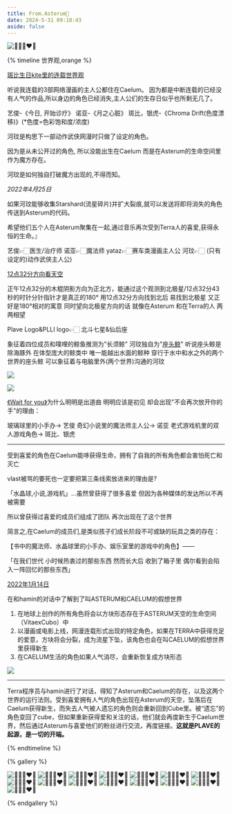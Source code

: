 ```yaml
---
title: From.Asterum🌌
date: 2024-5-31 09:18:43
aside: false
---
```

![💙💜💗❤️🖤](https://pic.imgdb.cn/item/6687e8e5d9c307b7e92c3d54.jpg)



{% timeline 世界观,orange %}

<!-- timeline 网漫主人公 -->

[斑比生日kite里的连载世界观](https://weibo.com/3251547692/5054530081522185) 

听说我连载的3部网络漫画的主人公都住在Caelum。 因为都是中断连载的已经没有人气的作品,所以身边的角色已经消失,主人公们的生存日似乎也所剩无几了。

艺俊-《今日, 开始诊疗》
诺亚-《月之心脏》
斑比，银虎-《Chroma Drift(色度漂移)》(*色度=色彩饱和度/浓度)

河玟是构思下一部动作武侠网漫时只做了设定的角色。 

因为是从未公开过的角色, 所以没能出生在Caelum 而是在Asterum的生命空间里作为魔方存在。

 河玟是如何独自打破魔方出现的,不得而知。

 *2022年4月25日*

如果河玟能够收集Starshard(流星碎片)并扩大裂痕,就可以发送将即将消失的角色传送到Asterum的代码。

 希望他们五个人在Asterum聚集在一起,通过音乐再次受到Terra人的喜爱,获得永恒的生命。』

艺俊👉🏻医生/治疗师
诺亚👉🏻魔法师
yataz👉🏻赛车类漫画主人公
河玟👉🏻 (只有设定的)动作武侠主人公)

<!-- endtimeline -->

<!-- timeline 12点32分/北斗七星&仙后座 -->

[12点32分方向看天空 ](https://weibo.com/3251547692/5054554181734069) 

正午12点32分的木棍阴影方向为正北方，能通过这个观测到北极星/12点32分43秒的时针分针指针才是真正的180° 用12点32分方向找到北后 易找到北极星 又正好是180°相对的寓意 同时望向北极星方向的话 就像在Asterum 和在Terra的人 两两相望  

Plave Logo&PLLI logo👉🏻 北斗七星&仙后座

<!-- endtimeline -->

<!-- timeline 长须鲸&座头鲸 -->

象征着四位成员和噗哩的鲸鱼推测为"长须鲸" 河玟独自为"[座头鲸](https://weibo.com/3251547692/5042634735222794)"
听说座头鲸是除海豚外 在体型庞大的鲸类中 唯一能越出水面的鲸种
穿行于水中和水之外的两个世界的座头鲸 可以象征着与电脑里外(两个世界)沟通的河玟

![](https://pic.imgdb.cn/item/6692414fd9c307b7e90bf428.jpg)

![](https://pic.imgdb.cn/item/6692414fd9c307b7e90bf444.jpg)

<!-- endtimeline -->

<!-- timeline WFY -->

[《Wait for you》](https://weibo.com/3251547692/5042592456382180)为什么明明是出道曲 明明应该是初见 却会出现"不会再次放开你的手"的理由：

玻璃球里的小手办→ 艺俊
奇幻小说里的魔法师主人公→ 诺亚
老式游戏机里的双人游戏角色→ 斑比、银虎

------

受到喜爱的角色在Caelum能哆获得生命，拥有了自我的所有角色都会害怕死亡和灭亡

vlast被骂的要死也一定要把第三条线索放进来的理由是?

「水晶球,小说,游戏机」...虽然曾获得了很多喜爱 但因为各种媒体的发达所以不再被需要

所以曾获得过喜爱的成员们组成了团队 再次出现在了这个世界

简言之,在Caelum的成员们,是类似孩子们成长阶段不可或缺的玩具之类的存在：

【书中的魔法师、水晶球里的小手办、娱乐室里的游戏中的角色】——

「在我们世代 小时候热衷过的那些东西 然而长大后 收到了箱子里 偶尔看到会陷入一阵回忆的那些东西」

<!-- endtimeline -->

<!-- timeline ASTERUM&CAELUM -->

[2022年1月14日](https://weibo.com/7889250653/5038944020859880)

在和hamin的对话中了解到了叫ASTERUM和CAELUM的假想世界

1. 在地球上创作的所有角色将会以方块形态存在于ASTERUM天空的生命空间（VitaexCubo）中
2. 以漫画或电影上线，网漫连载形式出现的特定角色，如果在TERRA中获得充足的爱意，方块将会分裂，成为流星下坠，该角色也会在叫CAELUM的假想世界里获得新生
3. 在CAELUM生活的角色如果人气消尽，会重新恢复成方块形态

![](https://pic.imgdb.cn/item/6692414fd9c307b7e90bf3ed.jpg)

------

Terra程序员与hamin进行了对话，得知了Asterum和Caelum的存在，以及这两个世界的运行法则。受到喜爱拥有人气的角色出现在Asterum的天空，坠落后在Caelum获得新生，而失去人气被人遗忘的角色则会重新回到Cube里。被“遗忘”的角色变回了cube，但如果重新获得爱和关注的话，他们就会再度新生于Caelum世界，然后通过Asterum与喜爱他们的粉丝进行交流，再度链接。**这就是PLAVE的起源，是一切的开端。**

<!-- endtimeline -->

{% endtimeline %}

{% gallery %}

![💙💜💗❤️🖤](https://pic.imgdb.cn/item/6687e8e5d9c307b7e92c3ce4.jpg)
![💙💜💗❤️🖤](https://img.picui.cn/free/2024/06/18/667129d095e24.jpg)
![💙💜💗❤️🖤](https://pic.imge.cc/2024/07/01/66823f160def3.jpg)
![💙💜💗❤️🖤](https://pic.imgdb.cn/item/66924ceed9c307b7e91bc800.jpg)
![💙💜💗❤️🖤](https://pic.imgdb.cn/item/66924cefd9c307b7e91bc87b.jpg)
![💙💜💗❤️🖤](https://pic.imgdb.cn/item/66924cefd9c307b7e91bc9ad.jpg)
![💙💜💗❤️🖤](https://pic.imgdb.cn/item/66924cf0d9c307b7e91bcb30.jpg)
![💙💜💗❤️🖤](https://pic.imgdb.cn/item/66924cf0d9c307b7e91bcd61.jpg)
![💙💜💗❤️🖤](https://pic.imgdb.cn/item/66924d20d9c307b7e91c0464.jpg)
![💙💜💗❤️🖤](https://pic.imgdb.cn/item/66924d20d9c307b7e91c049f.jpg)
![💙💜💗❤️🖤](https://pic.imgdb.cn/item/66924d20d9c307b7e91c04cf.jpg)
![💙💜💗❤️🖤](https://pic.imgdb.cn/item/66924d21d9c307b7e91c0674.jpg)
![💙💜💗❤️🖤](https://pic.imgdb.cn/item/66924d22d9c307b7e91c0876.jpg)
![💙💜💗❤️🖤](https://pic.imgdb.cn/item/66924d45d9c307b7e91c34ce.jpg)
![💙💜💗❤️🖤](https://pic.imgdb.cn/item/66924d46d9c307b7e91c350b.jpg)










{% endgallery %}
